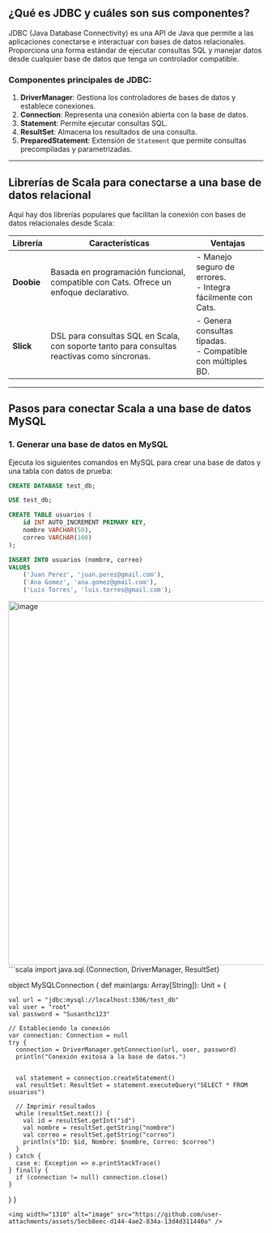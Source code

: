
## **¿Qué es JDBC y cuáles son sus componentes?**
JDBC (Java Database Connectivity) es una API de Java que permite a las aplicaciones conectarse e interactuar con bases de datos relacionales. Proporciona una forma estándar de ejecutar consultas SQL y manejar datos desde cualquier base de datos que tenga un controlador compatible.

### **Componentes principales de JDBC:**
1. **DriverManager**: Gestiona los controladores de bases de datos y establece conexiones.
2. **Connection**: Representa una conexión abierta con la base de datos.
3. **Statement**: Permite ejecutar consultas SQL.
4. **ResultSet**: Almacena los resultados de una consulta.
5. **PreparedStatement**: Extensión de `Statement` que permite consultas precompiladas y parametrizadas.

---

## **Librerías de Scala para conectarse a una base de datos relacional**
Aquí hay dos librerías populares que facilitan la conexión con bases de datos relacionales desde Scala:

| **Librería**          | **Características**                                                                 | **Ventajas**                                                    |
|------------------------|-------------------------------------------------------------------------------------|-----------------------------------------------------------------|
| **Doobie**            | Basada en programación funcional, compatible con Cats. Ofrece un enfoque declarativo. | - Manejo seguro de errores.<br>- Integra fácilmente con Cats. |
| **Slick**             | DSL para consultas SQL en Scala, con soporte tanto para consultas reactivas como síncronas. | - Genera consultas tipadas.<br>- Compatible con múltiples BD. |

---

## **Pasos para conectar Scala a una base de datos MySQL**

### **1. Generar una base de datos en MySQL**
Ejecuta los siguientes comandos en MySQL para crear una base de datos y una tabla con datos de prueba:

```sql
CREATE DATABASE test_db;

USE test_db;

CREATE TABLE usuarios (
    id INT AUTO_INCREMENT PRIMARY KEY,
    nombre VARCHAR(50),
    correo VARCHAR(100)
);

INSERT INTO usuarios (nombre, correo)
VALUES 
    ('Juan Perez', 'juan.perez@gmail.com'),
    ('Ana Gomez', 'ana.gomez@gmail.com'),
    ('Luis Torres', 'luis.torres@gmail.com');
```
<img width="718" alt="image" src="https://github.com/user-attachments/assets/ef5ff3e7-fc4e-435a-a40b-69b70941e6ed" />
```scala
import java.sql.{Connection, DriverManager, ResultSet}

object MySQLConnection {
  def main(args: Array[String]): Unit = {

    val url = "jdbc:mysql://localhost:3306/test_db"
    val user = "root"
    val password = "Susanthc123"

    // Estableciendo la conexión
    var connection: Connection = null
    try {
      connection = DriverManager.getConnection(url, user, password)
      println("Conexión exitosa a la base de datos.")


      val statement = connection.createStatement()
      val resultSet: ResultSet = statement.executeQuery("SELECT * FROM usuarios")

      // Imprimir resultados
      while (resultSet.next()) {
        val id = resultSet.getInt("id")
        val nombre = resultSet.getString("nombre")
        val correo = resultSet.getString("correo")
        println(s"ID: $id, Nombre: $nombre, Correo: $correo")
      }
    } catch {
      case e: Exception => e.printStackTrace()
    } finally {
      if (connection != null) connection.close()
    }
  }
}

```
<img width="1310" alt="image" src="https://github.com/user-attachments/assets/5ecb8eec-d144-4ae2-834a-13d4d311440a" />
